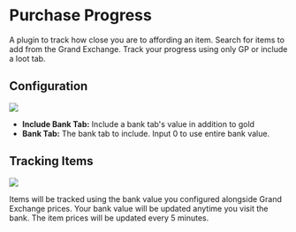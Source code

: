 # Purchase Progress
A plugin to track how close you are to affording an item. Search for items to add from the Grand Exchange. Track your progress using only GP or include a loot tab.

## Configuration
![](https://i.imgur.com/Sqwu3gZ.png)

* **Include Bank Tab:** Include a bank tab's value in addition to gold
* **Bank Tab:** The bank tab to include. Input 0 to use entire bank value.

## Tracking Items
![](https://i.imgur.com/kv3mTZI.png)

Items will be tracked using the bank value you configured alongside Grand Exchange prices. Your bank value will be updated anytime you visit the bank. The item prices will be updated every 5 minutes.